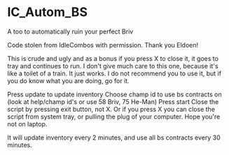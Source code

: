 # IC_Autom_BS
 A too to automatically ruin your perfect Briv

Code stolen from IdleCombos with permission. Thank you Eldoen!


This is crude and ugly and as a bonus if you press X to close it, it goes to tray and continues to run. I don't give much care to this one, because it's like a toilet of a train. It just works.
I do not recommend you to use it, but if you do know what you are doing, go for it.

Press update to update inventory
Choose champ id to use bs contracts on (look at help/champ id's or use 58 Briv, 75 He-Man)
Press start
Close the script by pressing exit button, not X.
Or if you press X you can close the script from system tray, or pulling the plug of your computer. Hope you're not on laptop.

It will update inventory every 2 minutes, and use all bs contracts every 30 minutes.
